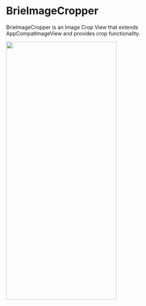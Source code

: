 # BrieImageCropper
BrieImageCropper is an Image Crop View that extends AppCompatImageView and provides crop functionality.

<img src="https://github.com/chkpizza/BrieImageCropper/assets/48915641/e72a1362-97eb-4cf2-8e3d-68382e07a93b" width="300" height="700">
